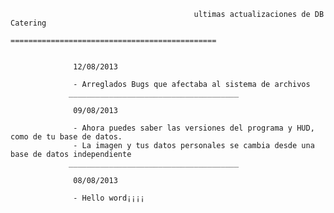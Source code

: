                                              ultimas actualizaciones de DB Catering
                                         ==============================================
 
 
                  12/08/2013

                  - Arreglados Bugs que afectaba al sistema de archivos
                 ______________________________________

                  09/08/2013

                  - Ahora puedes saber las versiones del programa y HUD, como de tu base de datos.
                  - La imagen y tus datos personales se cambia desde una base de datos independiente
                 ______________________________________

                  08/08/2013

                  - Hello word¡¡¡¡
